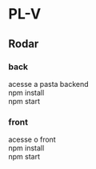# PL-V
## Rodar  <br>
### back
acesse a pasta backend <br>
npm install <br>
npm start <br>
### front <br>
acesse o front <br>
npm install <br>
npm start 
